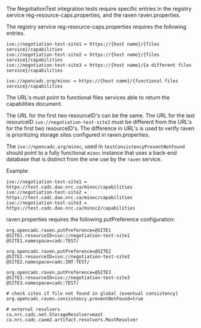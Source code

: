 The NegotiationTest integration tests require specific entries in the 
registry service reg-resource-caps.properties, and the raven raven.properties.

The registry service reg-resource-caps.properties requires the following entries.
```
ivo://negotiation-test-site1 = https://{host name}/{files service}/capabilities
ivo://negotiation-test-site2 = https://{host name}/{files service}/capabilities
ivo://negotiation-test-site3 = https://{host name}/{a different files service}/capabilities

ivo://opencadc.org/minoc = https://{host name}/{functional files service}/capabilities
```
The URL's must point to functional files services able to return the capabilities document.

The URL for the first two resourceID's can be the same.
The URL for the last resourceID `ivo://negotiation-test-site3` must be different 
from the URL's for the first two resourceID's. The difference in URL's is used to 
verify raven is prioritizing storage sites configured in raven.properties.

The `ivo://opencadc.org/minoc`, used in `testConsistencyPreventNotFound` should point to a
fully functional `minoc` instance that uses a back-end database that is distinct from
the one use by the `raven` service.


Example:
```
ivo://negotiation-test-site1 = https://test.cadc.dao.nrc.ca/minoc/capabilities
ivo://negotiation-test-site2 = https://test.cadc.dao.nrc.ca/minoc/capabilities
ivo://negotiation-test-site3 = https://test.cadc.dao.nrc.ca/minoc2/capabilities
```

raven.properties requires the following putPreference configuration:
```
org.opencadc.raven.putPreference=@SITE1
@SITE1.resourceID=ivo://negotiation-test-site1
@SITE1.namespace=cadc:TEST/

org.opencadc.raven.putPreference=@SITE2
@SITE2.resourceID=ivo://negotiation-test-site2
@SITE2.namespace=cadc:INT-TEST/

org.opencadc.raven.putPreference=@SITE3
@SITE3.resourceID=ivo://negotiation-test-site3
@SITE3.namespace=cadc:TEST/

# check sites if file not found in global (eventual consistency)
org.opencadc.raven.consistency.preventNotFound=true

# external resolvers
ca.nrc.cadc.net.StorageResolver=mast ca.nrc.cadc.caom2.artifact.resolvers.MastResolver
```
